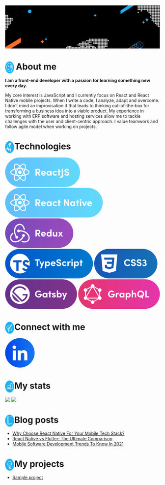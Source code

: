 ![baner](./imgs/transparent-baner.gif)

<h1><img  align="left" style="margin-right:5px;" height="40" src="./imgs/About-me.svg" width="30" />About me</h1>

<b>I am a front-end developer with a passion for learning something new every day.</b>

My core interest is JavaScript and I currently focus on React and React Native mobile projects. When I write a code, I analyze, adapt and overcome. I don’t mind an improvisation if that leads to thinking out-of-the-box for transforming a business idea into a viable product. My experience in working with ERP software and hosting services allow me to tackle challenges with the user and client-centric approach. I value teamwork and follow agile model when working on projects.

<h1><img align="left" width="30" height="40" src="./imgs/Technologies.svg" />Technologies</h1>

<p float="left">
    <a href="https://selleo.com/react-expert-developers-team" target="_blank" rel="noopener noreferrer" style="text-decoration:none">
        <img src="./imgs/ReactJS.svg"/>
    </a>
    <a href="https://selleo.com/react-native-expert-developers-team" target="_blank" rel="noopener noreferrer" style="text-decoration:none">
        <img src="./imgs/React-Native.svg"/>
    </a>
    <a href="https://redux.js.org/" target="_blank" rel="noopener noreferrer" style="text-decoration:none">
        <img src="./imgs/Redux.svg"/>
    </a>
    <a href="https://www.typescriptlang.org/" target="_blank" rel="noopener noreferrer" style="text-decoration:none">
        <img src="./imgs/TypeScript.svg"/>
    </a>
     <a href="https://selleo.com/ux-design" target="_blank" rel="noopener noreferrer"          
         style="text-decoration:none">   
        <img src="./imgs/Css3.svg"/>
    </a>
     <a href="https://www.gatsbyjs.com/" target="_blank" rel="noopener noreferrer" style="text-decoration:none">
        <img src="./imgs/Gatsby.svg"/>
    </a>
     <a href="https://selleo.com/graphql-expert-developers-team" target="_blank" rel="noopener noreferrer" style="text-decoration:none">
        <img src="./imgs/GraphQL.svg"/>
    </a>
</p>

<h1><img align="left" width="30" height="40" src="./imgs/Contact-with-me.svg" />Connect with me</h1>

  <a href="https://www.linkedin.com/in/wojciech-rupik-311b19122/" target="_blank" rel="noopener noreferrer" style="text-decoration:none">
        <img src="./imgs/LinkedIn.svg"/>
    </a>

<br/>

<h1><img align="left" width="30" height="40" src="./imgs/My-stats.svg"  />My stats</h1>

<p float="left">
    <img src="https://github-readme-stats.vercel.app/api?username=Mrmole96&show_icons=true&theme=default" />
    <img src="https://github-readme-stats.vercel.app/api/top-langs/?username=anuraghazra&layout=compact" />
</p>

<h1><img align="left" width="30" height="40" src="./imgs/Blog-posts.svg"  />Blog posts</h1>

- <a href="https://selleo.com/blog/why-choose-react-native-for-your-mobile-tech-stack">Why Choose React Native For Your Mobile Tech Stack?</a>
- <a href="https://selleo.com/blog/react-native-vs-flutter-the-ultimate-comparison">React Native vs Flutter: The Ultimate Comparison</a>
- <a href="https://selleo.com/blog/mobile-software-development-trends-to-know-in-2021">Mobile Software Development Trends To Know In 2021</a>


<h1><img align="left" width="30" height="40" src="./imgs/My-projects.svg" />My projects</h1>

- <a href="https://selleo.com/portfolio/messaging-mobile-application">Sample project</a>
